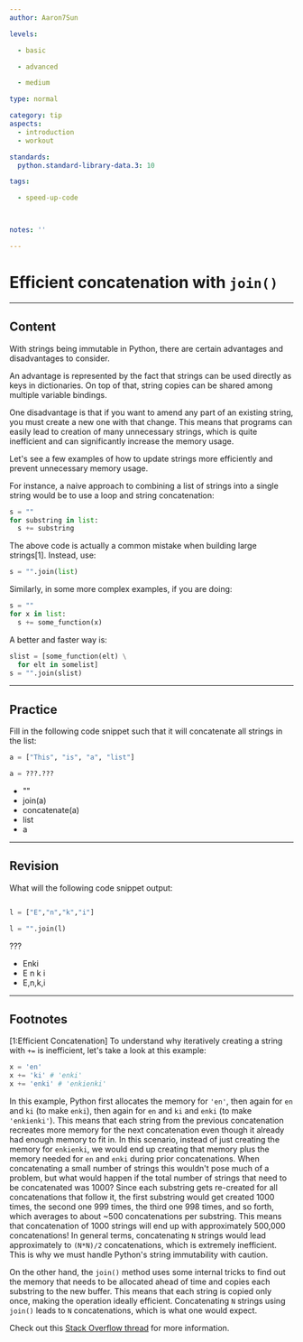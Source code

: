 ```yaml
---
author: Aaron7Sun

levels:

  - basic

  - advanced

  - medium

type: normal

category: tip
aspects:
  - introduction
  - workout

standards:
  python.standard-library-data.3: 10

tags:

  - speed-up-code



notes: ''

---
```


# Efficient concatenation with `join()`

---
## Content

With strings being immutable in Python, there are certain advantages and disadvantages to consider.

An advantage is represented by the fact that strings can be used directly as keys in dictionaries. On top of that, string copies can be shared among multiple variable bindings.

One disadvantage is that if you want to amend any part of an existing string, you must create a new one with that change. This means that programs can easily lead to creation of many unnecessary strings, which is quite inefficient and can significantly increase the memory usage.

Let's see a few examples of how to update strings more efficiently and prevent unnecessary memory usage.

For instance, a naive approach to combining a list of strings into a single string would be to use a loop and string concatenation:
```python
s = ""
for substring in list:
  s += substring
```

The above code is actually a common mistake when building large strings[1]. Instead, use:

```python
s = "".join(list)
```

Similarly, in some more complex examples, if you are doing:

```python
s = ""
for x in list:
  s += some_function(x)
```
A better and faster way is:

```python
slist = [some_function(elt) \
  for elt in somelist]
s = "".join(slist)
```

---
## Practice

Fill in the following code snippet such that it will concatenate all strings in the list:

```python
a = ["This", "is", "a", "list"]

a = ???.???

```

* ""
* join(a)
* concatenate(a)
* list
* a

---
## Revision

What will the following code snippet output:

```python

l = ["E","n","k","i"]

l = "".join(l)
```

???

* Enki
* E n k i
* E,n,k,i

---
## Footnotes

[1:Efficient Concatenation]
To understand why iteratively creating a string with `+=` is inefficient, let's take a look at this example:
```py
x = 'en'
x += 'ki' # 'enki' 
x += 'enki' # 'enkienki'
```

In this example, Python first allocates the memory for `'en'`, then again for `en` and `ki` (to make `enki`), then again for `en` and `ki` and `enki` (to make `'enkienki'`). This means that each string from the previous concatenation recreates more memory for the next concatenation even though it already had enough memory to fit in. In this scenario, instead of just creating the memory for `enkienki`, we would end up creating that memory plus the memory needed for `en` and `enki` during prior concatenations. 
When concatenating a small number of strings this wouldn't pose much of a problem, but what would happen if the total number of strings that need to be concatenated was 1000? Since each substring gets re-created for all concatenations that follow it, the first substring would get created 1000 times, the second one 999 times, the third one 998 times, and so forth, which averages to about ~500 concatenations per substring. This means that concatenation of 1000 strings  will end up with approximately 500,000 concatenations! In general terms, concatenating `N` strings would lead approximately to `(N*N)/2` concatenations, which is extremely inefficient. This is why we must handle Python's string immutability with caution.

On the other hand, the `join()` method uses some internal tricks to find out the memory that needs to be allocated ahead of time and copies each substring to the new buffer. This means that each string is copied only once, making the operation ideally efficient. Concatenating `N` strings using `join()` leads to `N` concatenations, which is what one would expect.

Check out this [Stack Overflow thread](https://stackoverflow.com/a/39312172) for more information.
